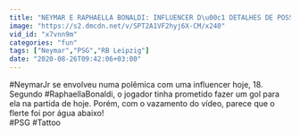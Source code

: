 ```yaml
---
title: "NEYMAR E RAPHAELLA BONALDI: INFLUENCER D\u00c1 DETALHES DE POSS\u00cdVEL AFFAIR E JOGADOR D\u00c1 UNFOLLOW!"
image: "https://s2.dmcdn.net/v/SPT2A1VF2hyj6X-CM/x240"
vid_id: "x7vnn9m"
categories: "fun"
tags: ["Neymar","PSG","RB Leipzig"]
date: "2020-08-26T09:42:06+03:00"
---
```

#NeymarJr se envolveu numa polêmica com uma influencer hoje, 18. Segundo #RaphaellaBonaldi, o jogador tinha prometido fazer um gol para ela na partida de hoje. Porém, com o vazamento do vídeo, parece que o flerte foi por água abaixo!  <br>#PSG #Tattoo
